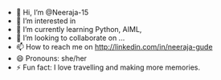 - 👋 Hi, I’m @Neeraja-15
- 👀 I’m interested in 
- 🌱 I’m currently learning Python, AIML,
- 💞️ I’m looking to collaborate on ...
- 📫 How to reach me on http://linkedin.com/in/neeraja-gude
- 😄 Pronouns: she/her
- ⚡ Fun fact: I love travelling and making more memories.

<!---
Neeraja-15/Neeraja-15 is a ✨ special ✨ repository because its `README.md` (this file) appears on your GitHub profile.
You can click the Preview link to take a look at your changes.
--->
